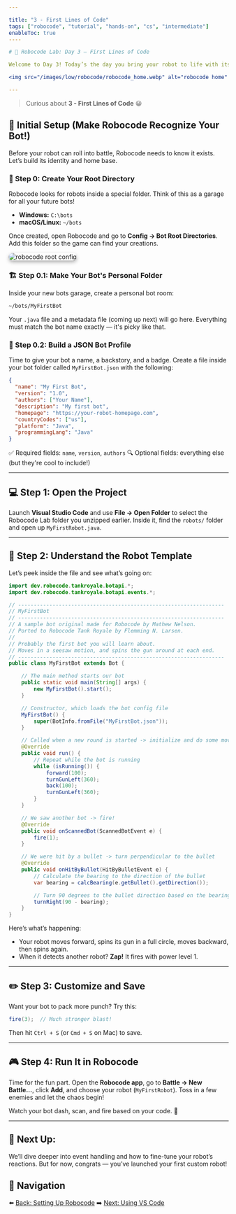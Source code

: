 ```yaml
---

title: "3 - First Lines of Code"
tags: ["robocode", "tutorial", "hands-on", "cs", "intermediate"]
enableToc: true
----

# 🤖 Robocode Lab: Day 3 – First Lines of Code

Welcome to Day 3! Today’s the day you bring your robot to life with its very first lines of code. Let’s dive in and make it move, scan, and fire like a champ — all using **Visual Studio Code**!

<img src="/images/low/robocode/robocode_home.webp" alt="robocode home" style="border-radius: 12px; box-shadow: 0 4px 8px rgba(0, 0, 0, 0.3);">

---
```


> Curious about **3 - First Lines of Code** 😀

## 🧰 Initial Setup (Make Robocode Recognize Your Bot!)

Before your robot can roll into battle, Robocode needs to know it exists. Let’s build its identity and home base.

### 🔧 Step 0: Create Your Root Directory

Robocode looks for robots inside a special folder. Think of this as a garage for all your future bots!

* **Windows:** `C:\bots`
* **macOS/Linux:** `~/bots`

Once created, open Robocode and go to **Config → Bot Root Directories**. Add this folder so the game can find your creations.

<img src="/images/low/robocode/configure_root.webp" alt="robocode root config" style="border-radius: 12px; box-shadow: 0 4px 8px rgba(0, 0, 0, 0.3);">

### 🏗️ Step 0.1: Make Your Bot's Personal Folder

Inside your new bots garage, create a personal bot room:

```bash
~/bots/MyFirstBot
```

Your `.java` file and a metadata file (coming up next) will go here. Everything must match the bot name exactly — it's picky like that.

### 🪪 Step 0.2: Build a JSON Bot Profile

Time to give your bot a name, a backstory, and a badge. Create a file inside your bot folder called `MyFirstBot.json` with the following:

```json
{
  "name": "My First Bot",
  "version": "1.0",
  "authors": ["Your Name"],
  "description": "My first bot",
  "homepage": "https://your-robot-homepage.com",
  "countryCodes": ["us"],
  "platform": "Java",
  "programmingLang": "Java"
}
```

✅ Required fields: `name`, `version`, `authors`
🔍 Optional fields: everything else (but they're cool to include!)

---

## 💻 Step 1: Open the Project

Launch **Visual Studio Code** and use **File → Open Folder** to select the Robocode Lab folder you unzipped earlier. Inside it, find the `robots/` folder and open up `MyFirstRobot.java`.

---

## 🧠 Step 2: Understand the Robot Template

Let’s peek inside the file and see what’s going on:

```java
import dev.robocode.tankroyale.botapi.*;
import dev.robocode.tankroyale.botapi.events.*;

// ------------------------------------------------------------------
// MyFirstBot
// ------------------------------------------------------------------
// A sample bot original made for Robocode by Mathew Nelson.
// Ported to Robocode Tank Royale by Flemming N. Larsen.
//
// Probably the first bot you will learn about.
// Moves in a seesaw motion, and spins the gun around at each end.
// ------------------------------------------------------------------
public class MyFirstBot extends Bot {

    // The main method starts our bot
    public static void main(String[] args) {
        new MyFirstBot().start();
    }

    // Constructor, which loads the bot config file
    MyFirstBot() {
        super(BotInfo.fromFile("MyFirstBot.json"));
    }

    // Called when a new round is started -> initialize and do some movement
    @Override
    public void run() {
        // Repeat while the bot is running
        while (isRunning()) {
            forward(100);
            turnGunLeft(360);
            back(100);
            turnGunLeft(360);
        }
    }

    // We saw another bot -> fire!
    @Override
    public void onScannedBot(ScannedBotEvent e) {
        fire(1);
    }

    // We were hit by a bullet -> turn perpendicular to the bullet
    @Override
    public void onHitByBullet(HitByBulletEvent e) {
        // Calculate the bearing to the direction of the bullet
        var bearing = calcBearing(e.getBullet().getDirection());

        // Turn 90 degrees to the bullet direction based on the bearing
        turnRight(90 - bearing);
    }
}

```

Here’s what’s happening:

* Your robot moves forward, spins its gun in a full circle, moves backward, then spins again.
* When it detects another robot? **Zap!** It fires with power level 1.

---

## ✏️ Step 3: Customize and Save

Want your bot to pack more punch? Try this:

```java
fire(3);  // Much stronger blast!
```

Then hit `Ctrl + S` (or `Cmd + S` on Mac) to save.

---

## 🎮 Step 4: Run It in Robocode

Time for the fun part. Open the **Robocode app**, go to **Battle → New Battle...**, click **Add**, and choose your robot (`MyFirstRobot`). Toss in a few enemies and let the chaos begin!

Watch your bot dash, scan, and fire based on your code. 🎉

---

## 🚀 Next Up:

We’ll dive deeper into event handling and how to fine-tune your robot’s reactions. But for now, congrats — you’ve launched your first custom robot!

## 🔗 Navigation

⬅️ [Back: Setting Up Robocode](/robocode/Day-1/03_setting_up)
➡️ [Next: Using VS Code](/robocode/Day-2/03_vscode_workspace)
